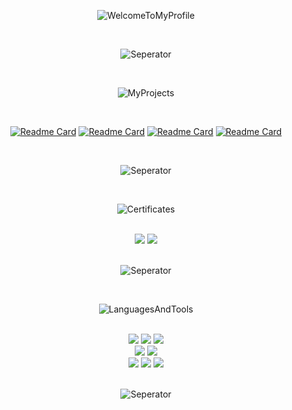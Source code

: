 <div align="center">
  
  ![WelcomeToMyProfile](https://user-images.githubusercontent.com/65850970/132017764-26c05bb2-afcf-46fb-8825-be6494713646.gif)

</div> <br>

<div align="center">

  ![Seperator](https://user-images.githubusercontent.com/65850970/132017763-55229fd9-78ec-41fe-85c3-1f9f2cd8f5a2.gif)
  
</div> <br>

<div align="center">

  ![MyProjects](https://user-images.githubusercontent.com/65850970/132017761-a4a43cc0-003b-4ae0-a008-c22b3a8f15e2.gif)

</div> <br>

<div align="center">
  
  [![Readme Card](https://github-readme-stats.vercel.app/api/pin/?username=MertGunduz&repo=Alchemist&theme=jolly)](https://github.com/MertGunduz/Alchemist)
  [![Readme Card](https://github-readme-stats.vercel.app/api/pin/?username=MertGunduz&repo=VoterX&theme=jolly)](https://github.com/MertGunduz/VoterX)
  [![Readme Card](https://github-readme-stats.vercel.app/api/pin/?username=MertGunduz&repo=Cops_And_Robbers&theme=jolly)](https://github.com/MertGunduz/Cops_And_Robbers)
  [![Readme Card](https://github-readme-stats.vercel.app/api/pin/?username=MertGunduz&repo=IP_Analyzer&theme=jolly)](https://github.com/MertGunduz/IP_Analyzer)

</div> <br>

<div align="center">

  ![Seperator](https://user-images.githubusercontent.com/65850970/132017763-55229fd9-78ec-41fe-85c3-1f9f2cd8f5a2.gif)

</div> <br> 
  
<div align="center">

  ![Certificates](https://user-images.githubusercontent.com/65850970/132017756-98bafe90-b03c-4a2f-9330-9c13ff5de270.gif)

</div> <br>

<div align="center">
  
  <img src="https://shields.io/badge/Certificate-CCNA-pink?logo=cisco&style=plastic">  
  <img src="https://shields.io/badge/Certificate-CS50-pink?logo=googlenearby&style=plastic">  

</div> <br>
  
<div align="center">

  ![Seperator](https://user-images.githubusercontent.com/65850970/132017763-55229fd9-78ec-41fe-85c3-1f9f2cd8f5a2.gif)

</div> <br>
  
  
<div align="center">

  ![LanguagesAndTools](https://user-images.githubusercontent.com/65850970/132017758-048c5627-6717-4060-a74a-27896ee28c77.gif)

</div> <br>
  
<div align="center">

  <img src="https://shields.io/badge/Programming Language-C Sharp-pink?&logo=csharp&style=plastic">  
  <img src="https://shields.io/badge/Programming Language-C-pink?logo=c&style=plastic">  
  <img src="https://shields.io/badge/Programming Language-Python-pink?logo=python&style=plastic"> <br>
  
  <img src="https://shields.io/badge/IDE-Visual Studio-pink?logo=visualstudio&style=plastic">  
  <img src="https://shields.io/badge/IDE-Visual Studio Code-pink?logo=visualstudiocode&style=plastic"> <br>

  <img src="https://shields.io/badge/Database-Microsoft Access-pink?logo=microsoftaccess&style=plastic">
  <img src="https://shields.io/badge/Database-MSSQL-pink?logo=microsoftsqlserver&style=plastic"> 
  <img src="https://shields.io/badge/Database-MySQL-pink?logo=mysql&style=plastic"> 
  
</div> <br>
  
<div align="center">

  ![Seperator](https://user-images.githubusercontent.com/65850970/132017763-55229fd9-78ec-41fe-85c3-1f9f2cd8f5a2.gif)

</div>
